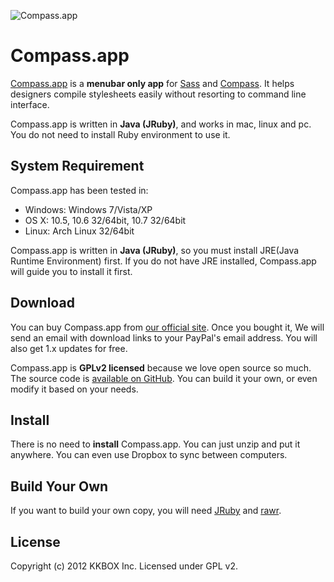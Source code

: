 ![Compass.app](http://compass.handlino.com/images/logo.png)

# Compass.app

[Compass.app][compassapp] is a **menubar only app** for [Sass][sass] and [Compass][compass]. It helps designers compile stylesheets easily without resorting to command line interface.

Compass.app is written in **Java (JRuby)**, and works in mac, linux and pc. You do not need to install Ruby environment to use it.

## System Requirement

Compass.app has been tested in:

* Windows: Windows 7/Vista/XP
* OS X: 10.5, 10.6 32/64bit, 10.7 32/64bit
* Linux: Arch Linux 32/64bit

Compass.app is written in **Java (JRuby)**, so you must install JRE(Java Runtime Environment) first. If you do not have JRE installed, Compass.app will guide you to install it first.

## Download

You can buy Compass.app from [our official site][compassapp]. Once you bought it, We will send an email with download links to your PayPal's email address. You will also get 1.x updates for free.

Compass.app is **GPLv2 licensed** because we love open source so much. The source code is [available on GitHub][compassapp-github]. You can build it your own, or even modify it based on your needs.


## Install

There is no need to **install** Compass.app. You can just unzip and put it anywhere. You can even use Dropbox to sync between computers.

## Build Your Own

If you want to build your own copy, you will need [JRuby](http://jruby.org/) and [rawr](http://rawr.rubyforge.org/).

## License

Copyright (c) 2012 KKBOX Inc.
Licensed under GPL v2.

[compassapp]: http://compass.kkbox.com/
[compassapp-github]: http://github.com/kkbox/compassapp
[sass]: http://sass-lang.com/
[compass]: http://compass-style.org/
